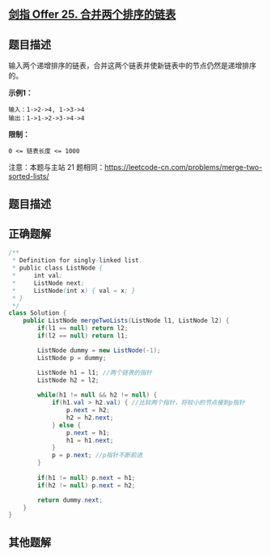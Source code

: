 

## [剑指 Offer 25. 合并两个排序的链表](https://leetcode.cn/problems/he-bing-liang-ge-pai-xu-de-lian-biao-lcof/)



## 题目描述

输入两个递增排序的链表，合并这两个链表并使新链表中的节点仍然是递增排序的。

**示例1：**

```
输入：1->2->4, 1->3->4
输出：1->1->2->3->4->4
```

**限制：**

```
0 <= 链表长度 <= 1000
```

注意：本题与主站 21 题相同：https://leetcode-cn.com/problems/merge-two-sorted-lists/





## 题目描述





## 正确题解

```java
/**
 * Definition for singly-linked list.
 * public class ListNode {
 *     int val;
 *     ListNode next;
 *     ListNode(int x) { val = x; }
 * }
 */
class Solution {
    public ListNode mergeTwoLists(ListNode l1, ListNode l2) {
        if(l1 == null) return l2;
        if(l2 == null) return l1;

        ListNode dummy = new ListNode(-1);
        ListNode p = dummy;

        ListNode h1 = l1; //两个链表的指针
        ListNode h2 = l2;
        
        while(h1 != null && h2 != null) {
            if(h1.val > h2.val) { //比较两个指针，将较小的节点接到p指针
                p.next = h2;
                h2 = h2.next;
            } else {
                p.next = h1;
                h1 = h1.next;
            }
            p = p.next; //p指针不断前进
        }
        
        if(h1 != null) p.next = h1;
        if(h2 != null) p.next = h2;

        return dummy.next;
    }
}
```





## 其他题解


